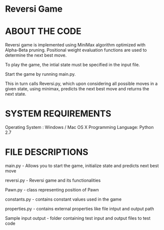 # Reversi Game

# ABOUT THE CODE

Reversi game is implemented using MiniMax algorithm optimized with Alpha-Beta pruning. Positional weight evaluation functions are used to determine the next best move. 

To play the game, the intial state must be specified in the input file.

Start the game by running main.py. 

This in turn calls Reversi.py, which upon considering all possible moves in a given state, using minimax, predicts the next best move and returns the next state. 

# SYSTEM REQUIREMENTS

Operating System : Windows / Mac OS X
Programming Language: Python 2.7

# FILE DESCRIPTIONS

main.py - Allows you to start the game, initialize state and predicts next best move 

reversi.py - Reversi game and its functionalities

Pawn.py - class representing position of Pawn 

constants.py - contains constant values used in the game

properties.py - contains external properties like file intput and output path

Sample input output - folder containing test input and output files to test code
